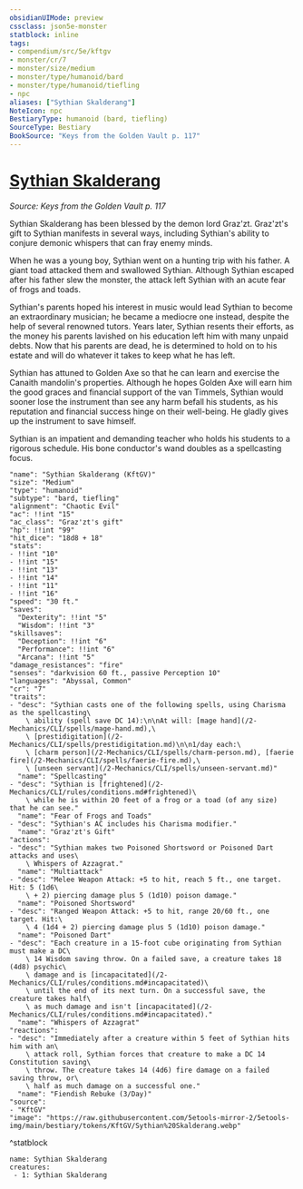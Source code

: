 ```yaml
---
obsidianUIMode: preview
cssclass: json5e-monster
statblock: inline
tags:
- compendium/src/5e/kftgv
- monster/cr/7
- monster/size/medium
- monster/type/humanoid/bard
- monster/type/humanoid/tiefling
- npc
aliases: ["Sythian Skalderang"]
NoteIcon: npc
BestiaryType: humanoid (bard, tiefling)
SourceType: Bestiary
BookSource: "Keys from the Golden Vault p. 117"
---
```

# [Sythian Skalderang](2-Mechanics/CLI/bestiary/npc/sythian-skalderang-kftgv.md)
*Source: Keys from the Golden Vault p. 117*  

Sythian Skalderang has been blessed by the demon lord Graz'zt. Graz'zt's gift to Sythian manifests in several ways, including Sythian's ability to conjure demonic whispers that can fray enemy minds.

When he was a young boy, Sythian went on a hunting trip with his father. A giant toad attacked them and swallowed Sythian. Although Sythian escaped after his father slew the monster, the attack left Sythian with an acute fear of frogs and toads.

Sythian's parents hoped his interest in music would lead Sythian to become an extraordinary musician; he became a mediocre one instead, despite the help of several renowned tutors. Years later, Sythian resents their efforts, as the money his parents lavished on his education left him with many unpaid debts. Now that his parents are dead, he is determined to hold on to his estate and will do whatever it takes to keep what he has left.

Sythian has attuned to Golden Axe so that he can learn and exercise the Canaith mandolin's properties. Although he hopes Golden Axe will earn him the good graces and financial support of the van Timmels, Sythian would sooner lose the instrument than see any harm befall his students, as his reputation and financial success hinge on their well-being. He gladly gives up the instrument to save himself.

Sythian is an impatient and demanding teacher who holds his students to a rigorous schedule. His bone conductor's wand doubles as a spellcasting focus.

```statblock
"name": "Sythian Skalderang (KftGV)"
"size": "Medium"
"type": "humanoid"
"subtype": "bard, tiefling"
"alignment": "Chaotic Evil"
"ac": !!int "15"
"ac_class": "Graz'zt's gift"
"hp": !!int "99"
"hit_dice": "18d8 + 18"
"stats":
- !!int "10"
- !!int "15"
- !!int "13"
- !!int "14"
- !!int "11"
- !!int "16"
"speed": "30 ft."
"saves":
  "Dexterity": !!int "5"
  "Wisdom": !!int "3"
"skillsaves":
  "Deception": !!int "6"
  "Performance": !!int "6"
  "Arcana": !!int "5"
"damage_resistances": "fire"
"senses": "darkvision 60 ft., passive Perception 10"
"languages": "Abyssal, Common"
"cr": "7"
"traits":
- "desc": "Sythian casts one of the following spells, using Charisma as the spellcasting\
    \ ability (spell save DC 14):\n\nAt will: [mage hand](/2-Mechanics/CLI/spells/mage-hand.md),\
    \ [prestidigitation](/2-Mechanics/CLI/spells/prestidigitation.md)\n\n1/day each:\
    \ [charm person](/2-Mechanics/CLI/spells/charm-person.md), [faerie fire](/2-Mechanics/CLI/spells/faerie-fire.md),\
    \ [unseen servant](/2-Mechanics/CLI/spells/unseen-servant.md)"
  "name": "Spellcasting"
- "desc": "Sythian is [frightened](/2-Mechanics/CLI/rules/conditions.md#frightened)\
    \ while he is within 20 feet of a frog or a toad (of any size) that he can see."
  "name": "Fear of Frogs and Toads"
- "desc": "Sythian's AC includes his Charisma modifier."
  "name": "Graz'zt's Gift"
"actions":
- "desc": "Sythian makes two Poisoned Shortsword or Poisoned Dart attacks and uses\
    \ Whispers of Azzagrat."
  "name": "Multiattack"
- "desc": "Melee Weapon Attack: +5 to hit, reach 5 ft., one target. Hit: 5 (1d6\
    \ + 2) piercing damage plus 5 (1d10) poison damage."
  "name": "Poisoned Shortsword"
- "desc": "Ranged Weapon Attack: +5 to hit, range 20/60 ft., one target. Hit:\
    \ 4 (1d4 + 2) piercing damage plus 5 (1d10) poison damage."
  "name": "Poisoned Dart"
- "desc": "Each creature in a 15-foot cube originating from Sythian must make a DC\
    \ 14 Wisdom saving throw. On a failed save, a creature takes 18 (4d8) psychic\
    \ damage and is [incapacitated](/2-Mechanics/CLI/rules/conditions.md#incapacitated)\
    \ until the end of its next turn. On a successful save, the creature takes half\
    \ as much damage and isn't [incapacitated](/2-Mechanics/CLI/rules/conditions.md#incapacitated)."
  "name": "Whispers of Azzagrat"
"reactions":
- "desc": "Immediately after a creature within 5 feet of Sythian hits him with an\
    \ attack roll, Sythian forces that creature to make a DC 14 Constitution saving\
    \ throw. The creature takes 14 (4d6) fire damage on a failed saving throw, or\
    \ half as much damage on a successful one."
  "name": "Fiendish Rebuke (3/Day)"
"source":
- "KftGV"
"image": "https://raw.githubusercontent.com/5etools-mirror-2/5etools-img/main/bestiary/tokens/KftGV/Sythian%20Skalderang.webp"
```
^statblock

```encounter-table
name: Sythian Skalderang
creatures:
 - 1: Sythian Skalderang
```
